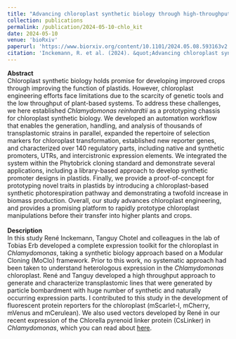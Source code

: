 ```yaml
---
title: "Advancing chloroplast synthetic biology through high-throughput plastome engineering of <i>Chlamydomonas reinhardtii</i>"
collection: publications
permalink: /publication/2024-05-10-chlo_kit
date: 2024-05-10
venue: 'bioRxiv'
paperurl: 'https://www.biorxiv.org/content/10.1101/2024.05.08.593163v2'
citation: 'Inckemann, R. et al. (2024). &quot;Advancing chloroplast synthetic biology through high-throughput plastome engineering of <i>Chlamydomonas reinhardtii</i>&quot; <i>bioRxiv.</i> (2024)'
---
```


**Abstract**<br>
Chloroplast synthetic biology holds promise for developing improved crops through improving the function of plastids. However, chloroplast engineering efforts face limitations due to the scarcity of genetic tools and the low throughput of plant-based systems. To address these challenges, we here established *Chlamydomonas reinhardtii* as a prototyping chassis for chloroplast synthetic biology. We developed an automation workflow that enables the generation, handling, and analysis of thousands of transplastomic strains in parallel, expanded the repertoire of selection markers for chloroplast transformation, established new reporter genes, and characterized over 140 regulatory parts, including native and synthetic promoters, UTRs, and intercistronic expression elements. We integrated the system within the Phytobrick cloning standard and demonstrate several applications, including a library-based approach to develop synthetic promoter designs in plastids. Finally, we provide a proof-of-concept for prototyping novel traits in plastids by introducing a chloroplast-based synthetic photorespiration pathway and demonstrating a twofold increase in biomass production. Overall, our study advances chloroplast engineering, and provides a promising platform to rapidly prototype chloroplast manipulations before their transfer into higher plants and crops.<br><br>
**Description**<br>
In this study René Inckemann, Tanguy Chotel and colleagues in the lab of Tobias Erb developed a complete expression toolkit for the chloroplast in *Chlamydomonas*, taking a synthetic biology approach based on a Modular Cloning (MoClo) framework. Prior to this work, no systematic approach had been taken to understand heterologous expression in the _Chlamydomonas_ chloroplast. René and Tanguy developed a high throughput approach to generate and characterize transplastomic lines that were generated by particle bombardment with huge number of synthetic and naturally occurring expression parts. I contributed to this study in the development of fluorescent protein reporters for the chloroplast (mScarlet-I, mCherry, mVenus and mCerulean). We also used vectors developed by René in our recent expression of the Chlorella pyrenoid linker protein (CsLinker) in _Chlamydomonas_, which you can read about <a href="https://www.biorxiv.org/content/10.1101/2024.04.09.588658v1">here</a>.